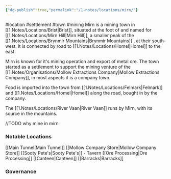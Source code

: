 ```yaml
---
{"dg-publish":true,"permalink":"/1-notes/locations/mirn/"}
---
```


#location #settlement #town #mining 
Mirn is a mining town in [[1.Notes/Locations/Brist\|Brist]], situated at the foot of and named for [[1.Notes/Locations/Mirn Hill\|Mirn Hill]], a smaller peak of the [[1.Notes/Locations/Brynmir Mountains\|Brynmir Mountains]] , at their south-west. 
It is connected by road to [[1.Notes/Locations/Homel\|Homel]] to the east.

Mirn is known for it's mining operation and export of metal ore.
The town started as a settlement to support the mining venture of the [[1.Notes/Organisations/Mollow Extractions Company\|Mollow Extractions Company]], in most aspects it is a company town.

Food is imported into the town from [[1.Notes/Locations/Felmark\|Felmark]] and [[1.Notes/Locations/Homel\|Homel]] along the road, bought in by the company.

The [[1.Notes/Locations/River Vaan\|River Vaan]] runs by Mirn, with its source in the mountains.

//TODO why mine in mirn

### Notable Locations
[[Main Tunnel\|Main Tunnel]]
[[Mollow Company Store\|Mollow Company Store]]
[[Sooty Pete's\|Sooty Pete's]] - Tavern
[[Ore Processing\|Ore Processing]]
[[Canteen\|Canteen]]
[[Barracks\|Barracks]]

### Governance

 